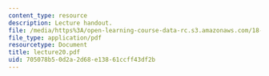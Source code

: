 ```yaml
---
content_type: resource
description: Lecture handout.
file: /media/https%3A/open-learning-course-data-rc.s3.amazonaws.com/18-330-introduction-to-numerical-analysis-spring-2004/705078b50d2a2d68e13861ccff43df2b_lecture20.pdf
file_type: application/pdf
resourcetype: Document
title: lecture20.pdf
uid: 705078b5-0d2a-2d68-e138-61ccff43df2b
---
```

